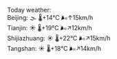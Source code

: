 Today weather:  
Beijing: 🌫  🌡️+14°C 🌬️↑15km/h  
Tianjin: ☀️ 🌡️+19°C 🌬️↗12km/h  
Shijiazhuang: ☀️ 🌡️+22°C 🌬️↗15km/h  
Tangshan: ☀️ 🌡️+18°C 🌬️↗14km/h  
